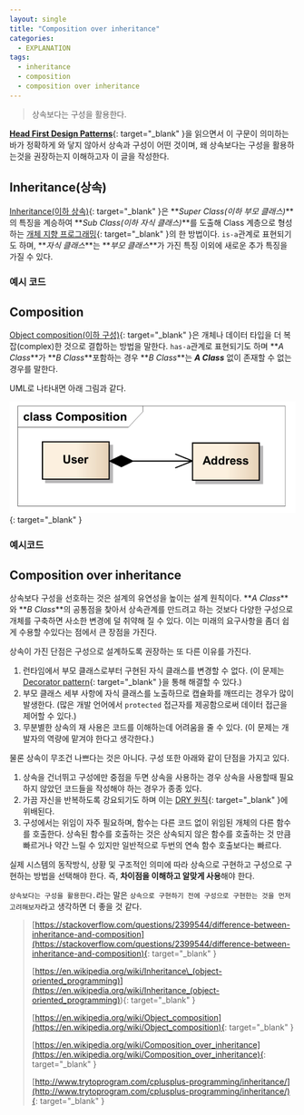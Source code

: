 ```yaml
---
layout: single
title: "Composition over inheritance"
categories:
  - EXPLANATION
tags:
  - inheritance
  - composition
  - composition over inheritance
---
```


> 상속보다는 구성을 활용한다.

[**Head First Design Patterns**](http://www.yes24.com/Product/Goods/1778966){: target="\_blank" }을 읽으면서 이 구문이 의미하는 바가 정확하게 와 닿지 않아서 상속과 구성이 어떤 것이며, 왜 상속보다는 구성을 활용하는것을 권장하는지 이해하고자 이 글을 작성한다.

## Inheritance(상속)

[Inheritance(이하 상속)](<https://en.wikipedia.org/wiki/Inheritance_(object-oriented_programming)>){: target="\_blank" }은 **_Super Class(이하 부모 클래스)_**의 특징을 계승하여 **_Sub Class(이하 자식 클래스)_**를 도출해 Class 계층으로 형성하는 [개체 지향 프로그래밍](https://en.wikipedia.org/wiki/Object-oriented_programming){: target="\_blank" }의 한 방법이다.
`is-a`관계로 표현되기도 하며, **_자식 클래스_**는 **_부모 클래스_**가 가진 특징 이외에 새로운 추가 특징을 가질 수 있다.

### 예시 코드

<script src="https://gist.github.com/veluxer62/05b524c5a3cd6a09cd3e85b980d86a24.js"></script>

## Composition

[Object composition(이하 구성)](https://en.wikipedia.org/wiki/Object_composition){: target="\_blank" }은 개체나 데이터 타입을 더 복잡(complex)한 것으로 결합하는 방법을 말한다. `has-a`관계로 표현되기도 하며 **_A Class_**가 **_B Class_**포함하는 경우 **_B Class_**는 **_A Class_** 없이 존재할 수 없는 경우를 말한다.

UML로 나타내면 아래 그림과 같다.

[![Composition](/assets/images/composition.png)](http://www.nextree.co.kr/content/images/2016/09/--19-Composition1.png){: target="\_blank" }

### 예시코드

<script src="https://gist.github.com/veluxer62/62e8140ac39a4531cea9631ac97f5a71.js"></script>

## Composition over inheritance

상속보다 구성을 선호하는 것은 설계의 유연성을 높이는 설계 원칙이다. **_A Class_**와 **_B Class_**의 공통점을 찾아서 상속관계를 만드려고 하는 것보다 다양한 구성으로 개체를 구축하면 사소한 변경에 덜 취약해 질 수 있다. 이는 미래의 요구사항을 좀더 쉽게 수용할 수있다는 점에서 큰 장점을 가진다.

상속이 가진 단점은 구성으로 설계하도록 권장하는 또 다른 이유를 가진다.

1. 런타임에서 부모 클래스로부터 구현된 자식 클래스를 변경할 수 없다. (이 문제는 [Decorator pattern](https://en.wikipedia.org/wiki/Decorator_pattern){: target="\_blank" }을 통해 해결할 수 있다.)
2. 부모 클래스 세부 사항에 자식 클래스를 노출하므로 캡슐화를 깨뜨리는 경우가 많이 발생한다. (많은 개발 언어에서 `protected` 접근자를 제공함으로써 데이터 접근을 제어할 수 있다.)
3. 무분별한 상속의 재 사용은 코드를 이해하는데 어려움을 줄 수 있다. (이 문제는 개발자의 역량에 맡겨야 한다고 생각한다.)

물론 상속이 무조건 나쁘다는 것은 아니다. 구성 또한 아래와 같이 단점을 가지고 있다.

1. 상속을 건너뛰고 구성에만 중점을 두면 상속을 사용하는 경우 상속을 사용할때 필요하지 않았던 코드들을 작성해야 하는 경우가 종종 있다.
2. 가끔 자신을 반복하도록 강요되기도 하며 이는 [DRY 원칙](https://en.wikipedia.org/wiki/Don%27t_repeat_yourself){: target="\_blank" }에 위배된다.
3. 구성에서는 위임이 자주 필요하며, 함수는 다른 코드 없이 위임된 개체의 다른 함수를 호출한다. 상속된 함수를 호출하는 것은 상속되지 않은 함수를 호출하는 것 만큼 빠르거나 약간 느릴 수 있지만 일반적으로 두번의 연속 함수 호출보다는 빠르다.

실제 시스템의 동작방식, 상황 및 구조적인 의미에 따라 상속으로 구현하고 구성으로 구현하는 방법을 선택해야 한다. 즉, **차이점을 이해하고 알맞게 사용**해야 한다.

`상속보다는 구성을 활용한다.`라는 말은 `상속으로 구현하기 전에 구성으로 구현한는 것을 먼저 고려해보자`라고 생각하면 더 좋을 것 같다.

> [https://stackoverflow.com/questions/2399544/difference-between-inheritance-and-composition](https://stackoverflow.com/questions/2399544/difference-between-inheritance-and-composition){: target="\_blank" }
>
> [https://en.wikipedia.org/wiki/Inheritance\_(object-oriented_programming)](<https://en.wikipedia.org/wiki/Inheritance_(object-oriented_programming)>){: target="\_blank" }
>
> [https://en.wikipedia.org/wiki/Object_composition](https://en.wikipedia.org/wiki/Object_composition){: target="\_blank" }
>
> [https://en.wikipedia.org/wiki/Composition_over_inheritance](https://en.wikipedia.org/wiki/Composition_over_inheritance){: target="\_blank" }
>
> [http://www.trytoprogram.com/cplusplus-programming/inheritance/](http://www.trytoprogram.com/cplusplus-programming/inheritance/){: target="\_blank" }
